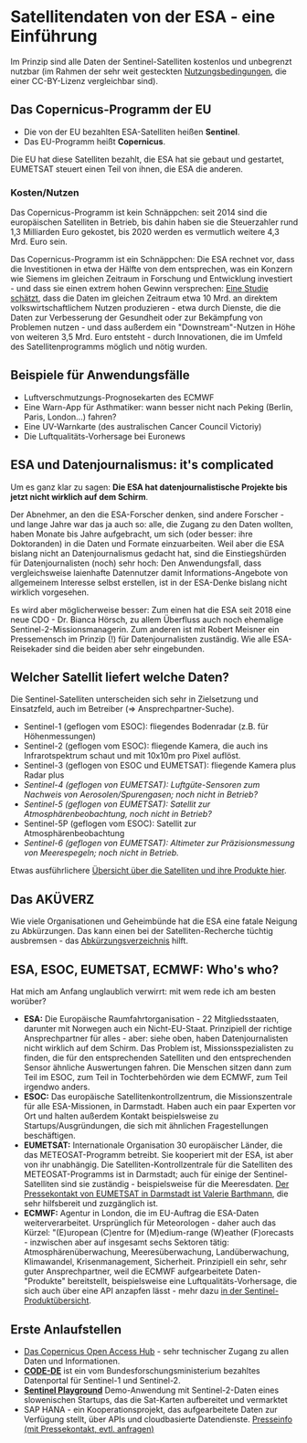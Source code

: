 # Satellitendaten von der ESA - eine Einführung #

Im Prinzip sind alle Daten der Sentinel-Satelliten kostenlos und unbegrenzt nutzbar (im Rahmen der sehr weit gesteckten [Nutzungsbedingungen](https://sentinels.copernicus.eu/documents/247904/690755/Sentinel_Data_Legal_Notice), die einer CC-BY-Lizenz vergleichbar sind). 

## Das Copernicus-Programm der EU ##

- Die von der EU bezahlten ESA-Satelliten heißen **Sentinel**.
- Das EU-Programm heißt **Copernicus**. 

Die EU hat diese Satelliten bezahlt, die ESA hat sie gebaut und gestartet, EUMETSAT steuert einen Teil von ihnen, die ESA die anderen. 

### Kosten/Nutzen ###

Das Copernicus-Programm ist kein Schnäppchen: seit 2014 sind die europäischen Satelliten in Betrieb, bis dahin haben sie 
die Steuerzahler rund 1,3 Milliarden Euro gekostet, bis 2020 werden es vermutlich weitere 4,3 Mrd. Euro sein. 

Das Copernicus-Programm ist ein Schnäppchen: Die ESA rechnet vor, dass die Investitionen in etwa der Hälfte von dem entsprechen, 
was ein Konzern wie Siemens im gleichen Zeitraum in Forschung und Entwicklung investiert - und dass sie einen extrem hohen 
Gewinn versprechen: [Eine Studie schätzt](http://www.copernicus.eu/sites/default/files/library/4_Copernicus_User_Uptake_Strategy.pdf), dass
die Daten im gleichen Zeitraum etwa 10 Mrd. an direktem volkswirtschaftlichem Nutzen produzieren - etwa durch Dienste, die die
Daten zur Verbesserung der Gesundheit oder zur Bekämpfung von Problemen nutzen - und dass außerdem ein "Downstream"-Nutzen in Höhe
von weiteren 3,5 Mrd. Euro entsteht - durch Innovationen, die im Umfeld des Satellitenprogramms möglich und nötig wurden. 

## Beispiele für Anwendungsfälle 

- Luftverschmutzungs-Prognosekarten des ECMWF
- Eine Warn-App für Asthmatiker: wann besser nicht nach Peking (Berlin, Paris, London...) fahren?
- Eine UV-Warnkarte (des australischen Cancer Council Victoriy)
- Die Luftqualitäts-Vorhersage bei Euronews

## ESA und Datenjournalismus: it's complicated

Um es ganz klar zu sagen: **Die ESA hat datenjournalistische Projekte bis jetzt nicht wirklich auf dem Schirm**.

Der Abnehmer, an den die ESA-Forscher denken, sind andere Forscher - und lange Jahre war das ja auch so: alle, die
Zugang zu den Daten wollten, haben Monate bis Jahre aufgebracht, um sich (oder besser: ihre Doktoranden) in die Daten 
und Formate einzuarbeiten. Weil aber die ESA bislang nicht an Datenjournalismus gedacht hat, sind die Einstiegshürden für Datenjournalisten (noch) sehr hoch: Den Anwendungsfall, dass vergleichsweise laienhafte Datennutzer damit Informations-Angebote von allgemeinem Interesse selbst erstellen, ist in der ESA-Denke bislang nicht wirklich vorgesehen. 

Es wird aber möglicherweise besser: Zum einen hat die ESA seit 2018 eine neue CDO - Dr. Bianca Hörsch, zu allem Überfluss auch noch ehemalige Sentinel-2-Missionsmanagerin. Zum anderen ist mit Robert Meisner ein Pressemensch im Prinzip (!) für Datenjournalisten zuständig. Wie alle ESA-Reisekader sind die beiden aber sehr eingebunden. 

## Welcher Satellit liefert welche Daten? 

Die Sentinel-Satelliten unterscheiden sich sehr in Zielsetzung und Einsatzfeld, auch im Betreiber (=> Ansprechpartner-Suche). 

* Sentinel-1 (geflogen vom ESOC): fliegendes Bodenradar (z.B. für Höhenmessungen)
* Sentinel-2 (geflogen vom ESOC): fliegende Kamera, die auch ins Infrarotspektrum schaut und mit 10x10m pro Pixel auflöst. 
* Sentinel-3 (geflogen von ESOC und EUMETSAT): fliegende Kamera plus Radar plus 
* _Sentinel-4 (geflogen von EUMETSAT): Luftgüte-Sensoren zum Nachweis von Aerosolen/Spurengasen; noch nicht in Betrieb?_
* _Sentinel-5 (geflogen von EUMETSAT): Satellit zur Atmosphärenbeobachtung, noch nicht in Betrieb?_
* Sentinel-5P (geflogen vom ESOC): Satellit zur Atmosphärenbeobachtung
* _Sentinel-6 (geflogen von EUMETSAT): Altimeter zur Präzisionsmessung von Meerespegeln; noch nicht in Betrieb._ 

Etwas ausführlichere [Übersicht über die Satelliten und ihre Produkte hier](../blob/master/sentinel-produkte.md).

## Das AKÜVERZ

Wie viele Organisationen und Geheimbünde hat die ESA eine fatale Neigung zu Abkürzungen. Das kann einen bei der Satelliten-Recherche tüchtig ausbremsen - das [Abkürzungsverzeichnis](../blob/master/SUHET%20Acronyms.pdf) hilft. 

## ESA, ESOC, EUMETSAT, ECMWF: Who's who?

Hat mich am Anfang unglaublich verwirrt: mit wem rede ich am besten worüber? 

- __ESA:__ Die Europäische Raumfahrtorganisation - 22 Mitgliedsstaaten, darunter mit Norwegen auch ein Nicht-EU-Staat. Prinzipiell der richtige Ansprechpartner für alles - aber: siehe oben, haben Datenjournalisten nicht wirklich auf dem Schirm. Das Problem ist, Missionsspezialisten zu finden, die für den entsprechenden Satelliten und den entsprechenden Sensor ähnliche Auswertungen fahren. Die Menschen sitzen dann zum Teil im ESOC, zum Teil in Tochterbehörden wie dem ECMWF, zum Teil irgendwo anders. 
- __ESOC:__ Das europäische Satellitenkontrollzentrum, die Missionszentrale für alle ESA-Missionen, in Darmstadt. Haben auch ein paar Experten vor Ort und halten außerdem Kontakt beispielsweise zu Startups/Ausgründungen, die sich mit ähnlichen Fragestellungen beschäftigen. 
- __EUMETSAT:__ Internationale Organisation 30 europäischer Länder, die das METEOSAT-Programm betreibt. Sie kooperiert mit der ESA, ist aber von ihr unabhängig. Die Satelliten-Kontrollzentrale für die Satelliten des METEOSAT-Programms ist in Darmstadt; auch für einige der Sentinel-Satelliten sind sie zuständig - beispielsweise für die Meeresdaten. [Der Pressekontakt von EUMETSAT in Darmstadt ist Valerie Barthmann](https://www.eumetsat.int/website/home/EUMETSATfortheMedia/index.html), die sehr hilfsbereit und zuzgänglich ist.  
- __ECMWF:__ Agentur in London, die im EU-Auftrag die ESA-Daten weiterverarbeitet. Ursprünglich für Meteorologen - daher auch das Kürzel: "(E)uropean
(C)entre for (M)edium-range (W)eather (F)orecasts - inzwischen aber auf insgesamt sechs Sektoren tätig: Atmosphärenüberwachung, Meeresüberwachung, Landüberwachung, Klimawandel, Krisenmanagement, Sicherheit. Prinzipiell ein sehr, sehr guter Ansprechpartner, weil die ECMWF aufgearbeitete Daten-"Produkte" bereitstellt, beispielsweise eine Luftqualitäts-Vorhersage, die sich auch über eine API anzapfen lässt - mehr dazu [in der Sentinel-Produktübersicht](../blob/master/sentinel-produkte.md#ecmwf).

## Erste Anlaufstellen ##

- [Das Copernicus Open Access Hub](https://scihub.copernicus.eu/) - sehr technischer Zugang zu allen Daten und Informationen.
- [**CODE-DE**](http://code-de.org) ist ein vom Bundesforschungsministerium bezahltes Datenportal für Sentinel-1 und Sentinel-2. 
- [**Sentinel Playground**](http://apps.sentinel-hub.com/sentinel-playground/) Demo-Anwendung mit Sentinel-2-Daten eines slowenischen Startups, das die Sat-Karten aufbereitet und vermarktet
- SAP HANA - ein Kooperationsprojekt, das aufgearbeitete Daten zur Verfügung stellt, über APIs und cloudbasierte Datendienste. [Presseinfo (mit Pressekontakt, evtl. anfragen)](https://news.sap.com/germany/sap-hana-esa-muenchner-rueck/)
